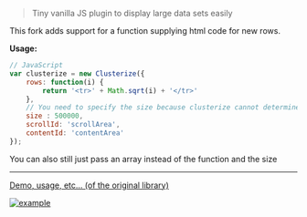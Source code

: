 > Tiny vanilla JS plugin to display large data sets easily

This fork adds support for a function supplying html code for new rows.

**Usage:**
```javascript
// JavaScript
var clusterize = new Clusterize({
    rows: function(i) {
        return '<tr>' + Math.sqrt(i) + '</tr>'
    },
    // You need to specify the size because clusterize cannot determine it from the function
    size : 500000,
    scrollId: 'scrollArea',
    contentId: 'contentArea'
});
```
You can also still just pass an array instead of the function and the size

---

[Demo, usage, etc… (of the original library)](https://clusterize.js.org/)

[![example](http://nexts.github.io/Clusterize.js/img/table_example.gif)](https://clusterize.js.org/)
